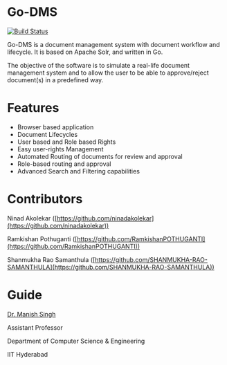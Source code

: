 # Go-DMS

[![Build Status](https://travis-ci.org/ninadakolekar/go-dms.svg?branch=master)](https://travis-ci.org/ninadakolekar/go-dms)

Go-DMS is a  document management system with document workflow and lifecycle. It is based on Apache Solr, and written in Go.

The objective of the software is to simulate a real-life document management system and to allow the user to be able to approve/reject document(s) in a predefined way.

# Features
-   Browser based application
-   Document Lifecycles
-   User based and Role based Rights
-   Easy user-rights Management
-   Automated Routing of documents for review and approval
-   Role-based routing and approval
-   Advanced Search and Filtering capabilities

# Contributors
Ninad Akolekar ([https://github.com/ninadakolekar](https://github.com/ninadakolekar))

Ramkishan Pothuganti ([https://github.com/RamkishanPOTHUGANTI](https://github.com/RamkishanPOTHUGANTI))

Shanmukha Rao Samanthula ([https://github.com/SHANMUKHA-RAO-SAMANTHULA](https://github.com/SHANMUKHA-RAO-SAMANTHULA))

# Guide
[Dr. Manish Singh](https://www.iith.ac.in/~msingh/)

Assistant Professor

Department of Computer Science & Engineering

IIT Hyderabad



